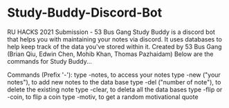 # Study-Buddy-Discord-Bot
RU HACKS 2021 Submission - 53 Bus Gang
Study Buddy is a discord bot that helps you with maintaining your notes via discord. It uses databases to help keep track of the data you've stored within it. Created by 53 Bus Gang (Brian Qiu, Edwin Chen, Mohib Khan, Thomas Pazhaidam)
Below are the commands for Study Buddy...

Commands (Prefix '-'):
type -notes, to access your notes
type -new ("your notes"), to add new notes to the data base
type -del ("number of note"), to delete the existing note
type -clear, to deleta all the data bases
type -flip or -coin, to flip a coin
type -motiv, to get a random motivational quote
